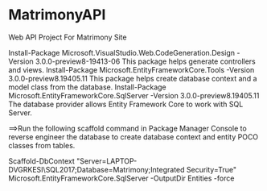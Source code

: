 # MatrimonyAPI
Web API Project For Matrimony Site

Install-Package Microsoft.VisualStudio.Web.CodeGeneration.Design -Version 3.0.0-preview8-19413-06 This package helps generate controllers and views.
Install-Package Microsoft.EntityFrameworkCore.Tools -Version 3.0.0-preview8.19405.11 This package helps create database context and a model class from the database.
Install-Package Microsoft.EntityFrameworkCore.SqlServer -Version 3.0.0-preview8.19405.11 The database provider allows Entity Framework Core to work with SQL Server.


==>Run the following scaffold command in Package Manager Console to reverse engineer the database to create database context and entity POCO classes from tables.

Scaffold-DbContext "Server=LAPTOP-DVGRKESI\SQL2017;Database=Matrimony;Integrated Security=True" Microsoft.EntityFrameworkCore.SqlServer -OutputDir Entities -force
